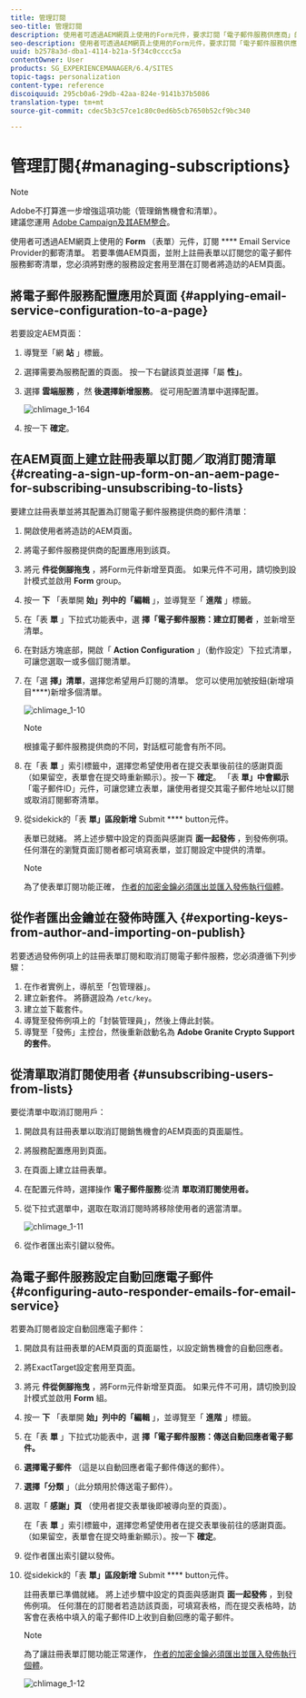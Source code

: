 ```yaml
---
title: 管理訂閱
seo-title: 管理訂閱
description: 使用者可透過AEM網頁上使用的Form元件，要求訂閱「電子郵件服務供應商」的郵寄清單。 若要準備AEM頁面，並附上註冊表單以訂閱您的電子郵件服務郵寄清單，您必須將對應的服務設定套用至潛在訂閱者將造訪的AEM頁面。
seo-description: 使用者可透過AEM網頁上使用的Form元件，要求訂閱「電子郵件服務供應商」的郵寄清單。 若要準備AEM頁面，並附上註冊表單以訂閱您的電子郵件服務郵寄清單，您必須將對應的服務設定套用至潛在訂閱者將造訪的AEM頁面。
uuid: b2578a3d-dba1-4114-b21a-5f34c0cccc5a
contentOwner: User
products: SG_EXPERIENCEMANAGER/6.4/SITES
topic-tags: personalization
content-type: reference
discoiquuid: 295cb0a6-29db-42aa-824e-9141b37b5086
translation-type: tm+mt
source-git-commit: cdec5b3c57ce1c80c0ed6b5cb7650b52cf9bc340

---
```



# 管理訂閱{#managing-subscriptions}

>[!NOTE]
>
>Adobe不打算進一步增強這項功能（管理銷售機會和清單）。\
>建議您運用 [Adobe Campaign及其AEM整合](/help/sites-administering/campaign.md)。

使用者可透過AEM網頁上使用的 **Form** （表單）元件，訂閱 **** Email Service Provider的郵寄清單。 若要準備AEM頁面，並附上註冊表單以訂閱您的電子郵件服務郵寄清單，您必須將對應的服務設定套用至潛在訂閱者將造訪的AEM頁面。

## 將電子郵件服務配置應用於頁面 {#applying-email-service-configuration-to-a-page}

若要設定AEM頁面：

1. 導覽至「網 **站** 」標籤。
1. 選擇需要為服務配置的頁面。 按一下右鍵該頁並選擇「屬 **性」**。

1. 選擇 **雲端服務** ，然 **後選擇新增服務**。 從可用配置清單中選擇配置。

   ![chlimage_1-164](assets/chlimage_1-164.png)

1. 按一下 **確定**。

## 在AEM頁面上建立註冊表單以訂閱／取消訂閱清單 {#creating-a-sign-up-form-on-an-aem-page-for-subscribing-unsubscribing-to-lists}

要建立註冊表單並將其配置為訂閱電子郵件服務提供商的郵件清單：

1. 開啟使用者將造訪的AEM頁面。
1. 將電子郵件服務提供商的配置應用到該頁。

1. 將元 **件從側腳拖曳** ，將Form元件新增至頁面。 如果元件不可用，請切換到設計模式並啟用 **Form** group。
1. 按一 **下** 「表單開 **始」列中的「編輯** 」，並導覽至「 **進階** 」標籤。
1. 在「表 **單** 」下拉式功能表中，選 **擇「電子郵件服務：建立訂閱者** ，並新增至清單。
1. 在對話方塊底部，開啟「 **Action Configuration** 」（動作設定）下拉式清單，可讓您選取一或多個訂閱清單。
1. 在「選 **擇」清單**，選擇您希望用戶訂閱的清單。 您可以使用加號按鈕(新增項目&#x200B;****)新增多個清單。

   ![chlimage_1-10](assets/chlimage_1-10.jpeg)

   >[!NOTE]
   >
   >根據電子郵件服務提供商的不同，對話框可能會有所不同。

1. 在「表 **單** 」索引標籤中，選擇您希望使用者在提交表單後前往的感謝頁面（如果留空，表單會在提交時重新顯示）。按一下 **確定**。 「表 **單」中會顯示** 「電子郵件ID」元件，可讓您建立表單，讓使用者提交其電子郵件地址以訂閱或取消訂閱郵寄清單。
1. 從sidekick的「表 **單」區段新增** Submit **** button元件。

   表單已就緒。 將上述步驟中設定的頁面與感謝頁 **面一起發佈** ，到發佈例項。 任何潛在的瀏覽頁面訂閱者都可填寫表單，並訂閱設定中提供的清單。

   >[!NOTE]
   >
   >為了使表單訂閱功能正確， [作者的加密金鑰必須匯出並匯入發佈執行個體](#exporting-keys-from-author-and-importing-on-publish)。

## 從作者匯出金鑰並在發佈時匯入 {#exporting-keys-from-author-and-importing-on-publish}

若要透過發佈例項上的註冊表單訂閱和取消訂閱電子郵件服務，您必須遵循下列步驟：

1. 在作者實例上，導航至「包管理器」。
1. 建立新套件。 將篩選設為 `/etc/key`。
1. 建立並下載套件。
1. 導覽至發佈例項上的「封裝管理員」，然後上傳此封裝。
1. 導覽至「發佈」主控台，然後重新啟動名為 **Adobe Granite Crypto Support的套件**。

## 從清單取消訂閱使用者 {#unsubscribing-users-from-lists}

要從清單中取消訂閱用戶：

1. 開啟具有註冊表單以取消訂閱銷售機會的AEM頁面的頁面屬性。
1. 將服務配置應用到頁面。
1. 在頁面上建立註冊表單。
1. 在配置元件時，選擇操作 **電子郵件服務**:從清 **單取消訂閱使用者。**
1. 從下拉式選單中，選取在取消訂閱時將移除使用者的適當清單。

   ![chlimage_1-11](assets/chlimage_1-11.jpeg)

1. 從作者匯出索引鍵以發佈。

## 為電子郵件服務設定自動回應電子郵件 {#configuring-auto-responder-emails-for-email-service}

若要為訂閱者設定自動回應電子郵件：

1. 開啟具有註冊表單的AEM頁面的頁面屬性，以設定銷售機會的自動回應者。
1. 將ExactTarget設定套用至頁面。

1. 將元 **件從側腳拖曳** ，將Form元件新增至頁面。 如果元件不可用，請切換到設計模式並啟用 **Form** 組。
1. 按一 **下** 「表單開 **始」列中的「編輯** 」，並導覽至「 **進階** 」標籤。
1. 在「表 **單** 」下拉式功能表中，選 **擇「電子郵件服務：傳送自動回應者電子郵件。**
1. **選擇電子郵件** （這是以自動回應者電子郵件傳送的郵件）。

1. **選擇「分類** 」（此分類用於傳送電子郵件）。
1. 選取「 **感謝」頁** （使用者提交表單後即被導向至的頁面）。

   在「表 **單** 」索引標籤中，選擇您希望使用者在提交表單後前往的感謝頁面。 （如果留空，表單會在提交時重新顯示）。按一下 **確定**。

1. 從作者匯出索引鍵以發佈。
1. 從sidekick的「表 **單」區段新增** Submit **** button元件。

   註冊表單已準備就緒。 將上述步驟中設定的頁面與感謝頁 **面一起發佈** ，到發佈例項。 任何潛在的訂閱者若造訪該頁面，可填寫表格，而在提交表格時，訪客會在表格中填入的電子郵件ID上收到自動回應的電子郵件。

   >[!NOTE]
   >
   >為了讓註冊表單訂閱功能正常運作， [作者的加密金鑰必須匯出並匯入發佈執行個體](#exporting-keys-from-author-and-importing-on-publish)。

   ![chlimage_1-12](assets/chlimage_1-12.jpeg)

